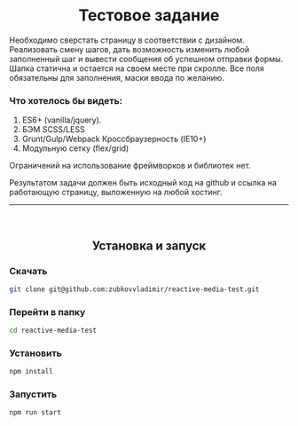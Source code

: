<h1 align="center">Тестовое задание</h1>

Необходимо сверстать страницу в соответствии с дизайном. Реализовать смену шагов, дать возможность изменить любой заполненный шаг и вывести сообщения об успешном отправки формы. Шапка статична и остается на своем месте при скролле.
Все поля обязательны для заполнения, маски ввода по желанию.

### **Что хотелось бы видеть:**
1. ES6+ (vanilla/jquery).
2. БЭМ
    SCSS/LESS
3. Grunt/Gulp/Webpack
    Кроссбраузерность (IE10+)
4. Модульную сетку (flex/grid)

Ограничений на использование фреймворков и библиотек нет.

Результатом задачи должен быть исходный код на github и ссылка на работающую страницу, выложенную на любой хостинг.

---
<br>
<h2 align="center">Установка и запуск</h2>

### Скачать
```sh
git clone git@github.com:zubkovvladimir/reactive-media-test.git
```

### Перейти в папку
```sh
cd reactive-media-test
```

### Установить
```sh
npm install
```

### Запустить
```sh
npm run start
```
